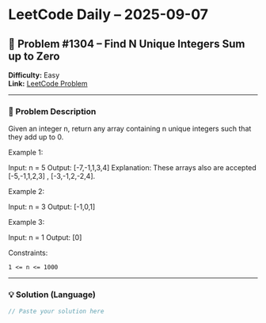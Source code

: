 # LeetCode Daily – 2025-09-07

## 🧠 Problem #1304 – **Find N Unique Integers Sum up to Zero**
**Difficulty:** Easy  
**Link:** [LeetCode Problem](https://leetcode.com/problems/find-n-unique-integers-sum-up-to-zero)

---

### 📝 Problem Description

Given an integer n, return any array containing n unique integers such that they add up to 0.

 
Example 1:


Input: n = 5
Output: [-7,-1,1,3,4]
Explanation: These arrays also are accepted [-5,-1,1,2,3] , [-3,-1,2,-2,4].


Example 2:


Input: n = 3
Output: [-1,0,1]


Example 3:


Input: n = 1
Output: [0]


 
Constraints:


	1 <= n <= 1000

---

### 💡 Solution (Language)

```cpp
// Paste your solution here
